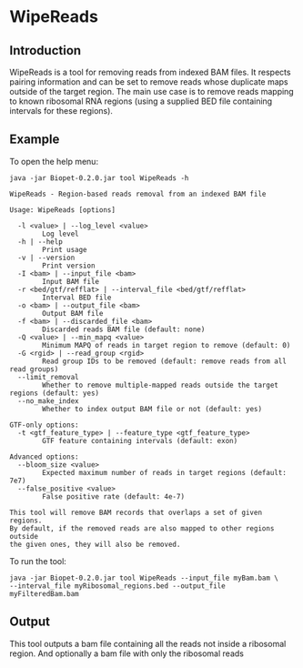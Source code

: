 # WipeReads

## Introduction
WipeReads is a tool for removing reads from indexed BAM files.
It respects pairing information and can be set to remove reads whose duplicate
maps outside of the target region. The main use case is to remove reads mapping
to known ribosomal RNA regions (using a supplied BED file containing intervals for these regions).

## Example
To open the help menu:
~~~
java -jar Biopet-0.2.0.jar tool WipeReads -h

WipeReads - Region-based reads removal from an indexed BAM file
      
Usage: WipeReads [options]

  -l <value> | --log_level <value>
        Log level
  -h | --help
        Print usage
  -v | --version
        Print version
  -I <bam> | --input_file <bam>
        Input BAM file
  -r <bed/gtf/refflat> | --interval_file <bed/gtf/refflat>
        Interval BED file
  -o <bam> | --output_file <bam>
        Output BAM file
  -f <bam> | --discarded_file <bam>
        Discarded reads BAM file (default: none)
  -Q <value> | --min_mapq <value>
        Minimum MAPQ of reads in target region to remove (default: 0)
  -G <rgid> | --read_group <rgid>
        Read group IDs to be removed (default: remove reads from all read groups)
  --limit_removal
        Whether to remove multiple-mapped reads outside the target regions (default: yes)
  --no_make_index
        Whether to index output BAM file or not (default: yes)

GTF-only options:
  -t <gtf_feature_type> | --feature_type <gtf_feature_type>
        GTF feature containing intervals (default: exon)

Advanced options:
  --bloom_size <value>
        Expected maximum number of reads in target regions (default: 7e7)
  --false_positive <value>
        False positive rate (default: 4e-7)

This tool will remove BAM records that overlaps a set of given regions.
By default, if the removed reads are also mapped to other regions outside
the given ones, they will also be removed.
~~~

To run the tool:
~~~
java -jar Biopet-0.2.0.jar tool WipeReads --input_file myBam.bam \
--interval_file myRibosomal_regions.bed --output_file myFilteredBam.bam
~~~

## Output
This tool outputs a bam file containing all the reads not inside a ribosomal region.
And optionally a bam file with only the ribosomal reads
